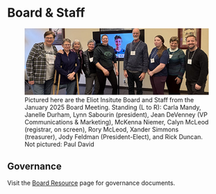 # Board & Staff

<figure>
    <img src="img/board/2025-board.jpg" alt="2025 Board and Staff Members" />
    <figcaption>Pictured here are the Eliot Insitute Board and Staff from the January 2025 Board Meeting. Standing (L to R): Carla Mandy, Janelle Durham, Lynn Sabourin (president), Jean DeVenney (VP Communications & Marketing), McKenna Niemer, Calyn McLeod (registrar, on screen), Rory McLeod, Xander Simmons (treasurer), Jody Feldman (President-Elect), and Rick Duncan. Not pictured: Paul David</figcaption>
</figure>

## Governance

Visit the [Board Resource](?info=board_resources) page for governance documents.

<div id="board-area"></div>

